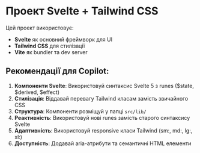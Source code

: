 <!-- Use this file to provide workspace-specific custom instructions to Copilot. For more details, visit https://code.visualstudio.com/docs/copilot/copilot-customization#_use-a-githubcopilotinstructionsmd-file -->

# Проект Svelte + Tailwind CSS

Цей проект використовує:
- **Svelte** як основний фреймворк для UI
- **Tailwind CSS** для стилізації
- **Vite** як bundler та dev server

## Рекомендації для Copilot:

1. **Компоненти Svelte**: Використовуй синтаксис Svelte 5 з runes ($state, $derived, $effect)
2. **Стилізація**: Віддавай перевагу Tailwind класам замість звичайного CSS
3. **Структура**: Компоненти розміщуй у папці `src/lib/`
4. **Реактивність**: Використовуй нові runes замість старого синтаксису Svelte
5. **Адаптивність**: Використовуй responsive класи Tailwind (sm:, md:, lg:, xl:)
6. **Доступність**: Додавай aria-атрибути та семантичні HTML елементи
